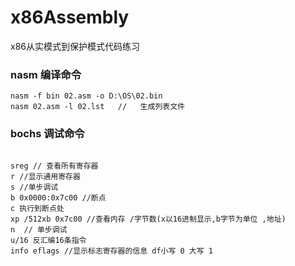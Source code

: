 # x86Assembly
x86从实模式到保护模式代码练习


### nasm 编译命令
```
nasm -f bin 02.asm -o D:\OS\02.bin 
nasm 02.asm -l 02.lst   //   生成列表文件
``` 


### bochs 调试命令

```

sreg // 查看所有寄存器
r //显示通用寄存器
s //单步调试
b 0x0000:0x7c00 //断点
c 执行到断点处
xp /512xb 0x7c00 //查看内存 /字节数(x以16进制显示,b字节为单位 ,地址)
n  // 单步调试 
u/16 反汇编16条指令
info eflags //显示标志寄存器的信息 df小写 0 大写 1
```





